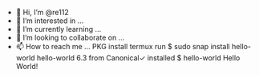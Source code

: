 - 👋 Hi, I’m @re112
- 👀 I’m interested in ...
- 🌱 I’m currently learning ...
- 💞️ I’m looking to collaborate on ...
- 📫 How to reach me ...
PKG install termux
run
$ sudo snap install hello-world
hello-world 6.3 from Canonical✓ installed
$ hello-world
Hello World!
